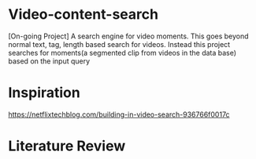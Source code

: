 # Video-content-search

[On-going Project]
A search engine for video moments. This goes beyond normal text, tag, length based search for videos. Instead this project searches for moments(a segmented clip from videos in the data base) based on the input query


# Inspiration
https://netflixtechblog.com/building-in-video-search-936766f0017c

# Literature Review
